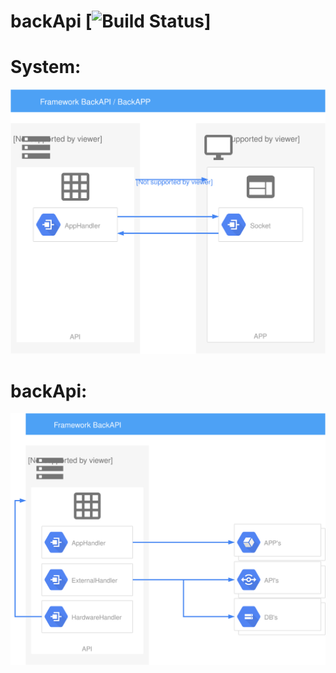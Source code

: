 # backApi [![Build Status](https://travis-ci.org/Judahh/backApi.svg?branch=master)]

# System: #
![Image of SYSTEM](https://github.com/Judahh/backApi/blob/master/doc/Back.svg)

# backApi: #
![Image of BACKAPI](https://github.com/Judahh/backApi/blob/master/doc/BackAPI.svg)
